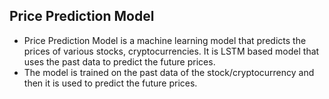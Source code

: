 ## Price Prediction Model

- Price Prediction Model is a machine learning model that predicts the prices of various stocks, cryptocurrencies. It is LSTM based model that uses the past data to predict the future prices.
- The model is trained on the past data of the stock/cryptocurrency and then it is used to predict the future prices.

